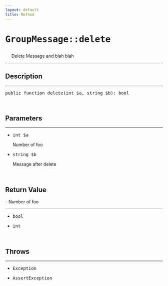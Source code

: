 ```yaml
---
layout: default
title: Method
---
```

<h1 style="font-weight: bold;">
  <pre>GroupMessage::delete</pre>
</h1>
<span style="padding: 20px;">Delete Message and blah blah</span>
<hr>
<div class="context">
  <h2>Description</h2>
  <hr>
  <pre>public function delete(int $a, string $b): bool</pre>
</div>
<br>
<div class="context">
  <h2>Parameters</h2>
  <hr>
  <ul>
    <li>
      <pre>int $a</pre> <span>Number of foo</span>
    </li>
    <li>
      <pre>string $b</pre> <span>Message after delete</span>
    </li>
  </ul>
</div>
<br>
<div class="context">
  <h2>Return Value</h2> - Number of foo
  <hr>
  <ul>
    <li>
      <pre>bool</pre>
    </li>
    <li>
      <pre>int</pre>
    </li>
  </ul>
</div>
<br>
<div class="context">
  <h2>Throws</h2>
  <hr>
  <ul>
    <li>
      <pre>Exception</pre>
    </li>
    <li>
      <pre>AssertException</pre>
    </li>
  </ul>
</div>
